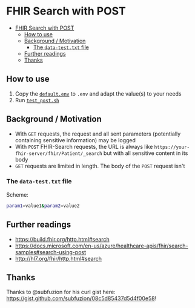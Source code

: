 # FHIR Search with POST

- [FHIR Search with POST](#fhir-search-with-post)
  - [How to use](#how-to-use)
  - [Background / Motivation](#background--motivation)
    - [The `data-test.txt` file](#the-data-testtxt-file)
  - [Further readings](#further-readings)
  - [Thanks](#thanks)

## How to use

1. Copy the [`default.env`](./default.env) to `.env` and adapt the value(s) to your needs
2. Run [`test_post.sh`](./test_post.sh)

## Background / Motivation

* With `GET` requests, the request and all sent parameters (potentially containing sensitive information) may be logged
* With `POST` FHIR-Search requests, the URL is always like `https://your-fhir-server/fhir/Patient/_search` but with all sensitive content in its body
* `GET` requests are limited in length. The body of the `POST` request isn't

### The `data-test.txt` file

Scheme:

```bash
param1=value1&param2=value2
```

## Further readings

* <https://build.fhir.org/http.html#search>
* <https://docs.microsoft.com/en-us/azure/healthcare-apis/fhir/search-samples#search-using-post>
* <http://hl7.org/fhir/http.html#search>

## Thanks

Thanks to @subfuzion for his curl gist here: <https://gist.github.com/subfuzion/08c5d85437d5d4f00e58>!